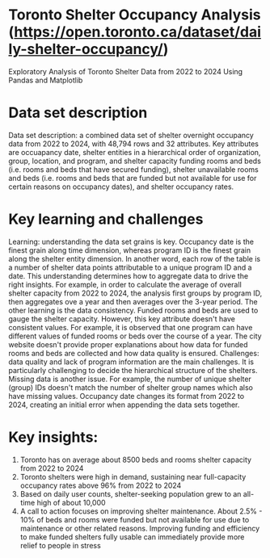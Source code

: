 # Toronto Shelter Occupancy Analysis (https://open.toronto.ca/dataset/daily-shelter-occupancy/)
Exploratory Analysis of Toronto Shelter Data from 2022 to 2024 Using Pandas and Matplotlib
# Data set description
Data set description: a combined data set of shelter overnight occupancy data from 2022 to 2024, with 48,794 rows and 32 attributes. Key attributes are occuapancy date, shelter entities in a hierarchical order of organization, group, location, and program, and shelter capacity funding rooms and beds (i.e. rooms and beds that have secured funding), shelter unavailable rooms and beds (i.e. rooms and beds that are funded but not available for use for certain reasons on occupancy dates), and shelter occupancy rates.
# Key learning and challenges
Learning: understanding the data set grains is key. Occupancy date is the finest grain along time dimension, whereas program ID is the finest grain along the shelter entity dimension. In another word, each row of the table is a number of shelter data points attributable to a unique program ID and a date. This understanding determines how to aggregate data to drive the right insights. For example, in order to calculate the average of overall shelter capacity from 2022 to 2024, the analysis first groups by program ID, then aggregates ove a year and then averages over the 3-year period. The other learning is the data consistency. Funded rooms and beds are used to gauge the shelter capacity. However, this key attribute doesn't have consistent values. For example, it is observed that one program can have different values of funded rooms or beds over the course of a year. The city website doesn't provide proper explanations about how data for funded rooms and beds are collected and how data quality is ensured.
Challenges: data quality and lack of program information are the main challenges. It is particularly challenging to decide the hierarchical structure of the shelters. Missing data is another issue. For example, the number of unique shelter (group) IDs doesn't match the number of shelter group names which also have missing values. Occupancy date changes its format from 2022 to 2024, creating an initial error when appending the data sets together.
# Key insights:
1) Toronto has on average about 8500 beds and rooms shelter capacity from 2022 to 2024
2) Toronto shelters were high in demand, sustaining near full-capacity occupancy rates above 96% from 2022 to 2024
3) Based on daily user counts, shelter-seeking population grew to an all-time high of about 10,000
4) A call to action focuses on improving shelter maintenance. About 2.5% - 10% of beds and rooms were funded but not available for use due to maintenance or other related reasons. Improving funding and efficiency to make funded shelters fully usable can immediately provide more relief to people in stress
